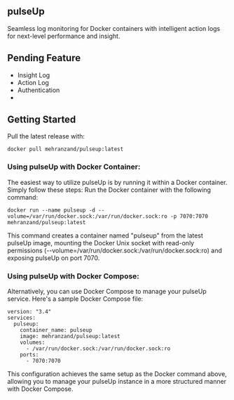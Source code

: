 ﻿## pulseUp

Seamless log monitoring for Docker containers with intelligent
action logs for next-level performance and insight.

## Pending Feature
- Insight Log
- Action Log
- Authentication
- 
## Getting Started
Pull the latest release with:

```
docker pull mehranzand/pulseup:latest
```

### Using pulseUp with Docker Container:

The easiest way to utilize pulseUp is by running it within a Docker container. Simply follow these steps:
Run the Docker container with the following command:

```
docker run --name pulseup -d --volume=/var/run/docker.sock:/var/run/docker.sock:ro -p 7070:7070 mehranzand/pulseup:latest
```

This command creates a container named "pulseup" from the latest pulseUp image, mounting the Docker Unix socket with read-only permissions (--volume=/var/run/docker.sock:/var/run/docker.sock:ro) and exposing pulseUp on port 7070.

### Using pulseUp with Docker Compose:

Alternatively, you can use Docker Compose to manage your pulseUp service. Here's a sample Docker Compose file:

```
version: "3.4"
services:
  pulseup:
    container_name: pulseup
    image: mehranzand/pulseup:latest
    volumes:
      - /var/run/docker.sock:/var/run/docker.sock:ro
    ports:
      - 7070:7070
```

This configuration achieves the same setup as the Docker command above, allowing you to manage your pulseUp instance in a more structured manner with Docker Compose.
